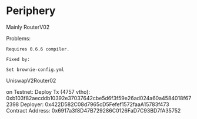 # Periphery

Mainly RouterV02

Problems:
```
Requires 0.6.6 compiler.

Fixed by:

Set brownie-config.yml
```

UniswapV2Router02

on Testnet:
Deploy Tx (4757 vtho): 0xb103f82aecddb10392e37037642cbe5d6f3f59e26ad024a60a4584018f672398
Deployer: 0x422D582C08d7965cD5Fefef1572faaA15783f473
Contract Address: 0x6917a3f8D47B729286C0126FaD7C93BD7fA35752
